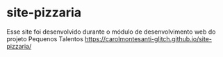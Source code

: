 # site-pizzaria
Esse site foi desenvolvido durante o módulo de desenvolvimento web do projeto Pequenos Talentos
https://carolmontesanti-glitch.github.io/site-pizzaria/
